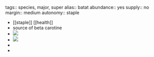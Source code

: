 tags:: species, major, super
alias:: batat
abundance:: yes
supply:: no
margin:: medium
autonomy:: staple

- [[staple]] [[health]]
- source of beta carotine
- ![](https://peach-geographical-bat-397.mypinata.cloud/ipfs/QmSYjzBhW5iy6WcNPkMMrALbabnAbV8Kutft9XHA5hWbsm)
- ![](https://peach-geographical-bat-397.mypinata.cloud/ipfs/QmXGyzMohxxs3gnLBEy9uQysdACCoLR8EHA42WHPYWwVpG)
-
-